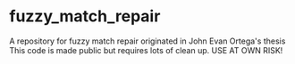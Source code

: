 # fuzzy_match_repair
A repository for fuzzy match repair originated in John Evan Ortega's thesis
This code is made public but requires lots of clean up.
USE AT OWN RISK!


